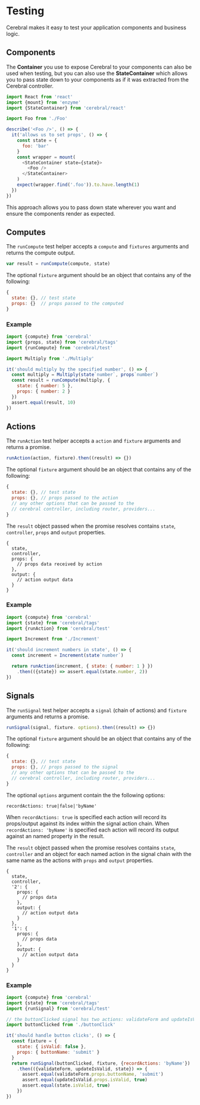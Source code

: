# Testing

Cerebral makes it easy to test your application components and business logic.

## Components
The **Container** you use to expose Cerebral to your components can also be used when testing, but you can also use the **StateContainer** which allows you to pass state down to your components as if it was extracted from the Cerebral controller.

```js
import React from 'react'
import {mount} from 'enzyme'
import {StateContainer} from 'cerebral/react'

import Foo from './Foo'

describe('<Foo />', () => {
  it('allows us to set props', () => {
    const state = {
      foo: 'bar'
    }
    const wrapper = mount(
      <StateContainer state={state}>
        <Foo />
      </StateContainer>
    )
    expect(wrapper.find('.foo')).to.have.length(1)
  })
})
```

This approach allows you to pass down state wherever you want and ensure the components render as expected.

## Computes

The `runCompute` test helper accepts a `compute` and `fixtures` arguments and returns the compute output.

```js
var result = runCompute(compute, state)
```

The optional `fixture` argument should be an object that contains any of the following:

```js
{
  state: {}, // test state
  props: {}  // props passed to the computed
}
```

### Example

```js
import {compute} from 'cerebral'
import {props, state} from 'cerebral/tags'
import {runCompute} from 'cerebral/test'

import Multiply from './Multiply'

it('should multiply by the specified number', () => {
  const multiply = Multiply(state`number`, props`number`)
  const result = runCompute(multiply, {
    state: { number: 5 },
    props: { number: 2 }
  })
  assert.equal(result, 10)
})
```

## Actions

The `runAction` test helper accepts a `action` and `fixture` arguments and returns a promise.

```js
runAction(action, fixture).then((result) => {})
```

The optional `fixture` argument should be an object that contains any of the following:

```js
{
  state: {}, // test state
  props: {}, // props passed to the action
  // any other options that can be passed to the
  // cerebral controller, including router, providers...
}
```

The `result` object passed when the promise resolves contains `state`, `controller`, `props` and `output` properties.

```
{
  state,
  controller,
  props: {
    // props data received by action
  },
  output: {
    // action output data
  }
}
```

### Example

```js
import {compute} from 'cerebral'
import {state} from 'cerebral/tags'
import {runAction} from 'cerebral/test'

import Increment from './Increment'

it('should increment numbers in state', () => {
  const increment = Increment(state`number`)

  return runAction(increment, { state: { number: 1 } })
    .then(({state}) => assert.equal(state.number, 2))
})
```

## Signals

The `runSignal` test helper accepts a `signal` (chain of actions) and `fixture` arguments and returns a promise.

```js
runSignal(signal, fixture. options).then((result) => {})
```

The optional `fixture` argument should be an object that contains any of the following:

```js
{
  state: {}, // test state
  props: {}, // props passed to the signal
  // any other options that can be passed to the
  // cerebral controller, including router, providers...
}
```

The optional `options` argument contain the the following options:

`recordActions: true|false|'byName'`

When `recordActions: true` is specified each action will record its props/output against its index within the signal action chain. When `recordActions: 'byName'` is specified each action will record its output against an named property in the result.

The `result` object passed when the promise resolves contains `state`, `controller` and an object for each named action in the signal chain with the same name as the actions with `props` and `output` properties.

```
{
  state,
  controller,
  '2': {
    props: {
      // props data
    },
    output: {
      // action output data
    }
  },
  '1': {
    props: {
      // props data
    },
    output: {
      // action output data
    }
  }
}
```

### Example

```js
import {compute} from 'cerebral'
import {state} from 'cerebral/tags'
import {runSignal} from 'cerebral/test'

// the buttonClicked signal has two actions: validateForm and updateIsValid
import buttonClicked from './buttonClick'

it('should handle button clicks', () => {
  const fixture = {
    state: { isValid: false },
    props: { buttonName: 'submit' }
  }
  return runSignal(buttonClicked, fixture, {recordActions: 'byName'})
    .then(({validateForm, updateIsValid, state}) => {
      assert.equal(validateForm.props.buttonName, 'submit')
      assert.equal(updateIsValid.props.isValid, true)
      assert.equal(state.isValid, true)
    })
})
```
